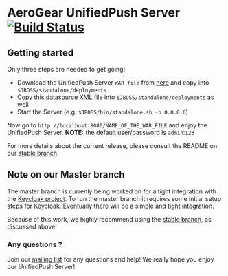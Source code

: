 # AeroGear UnifiedPush Server [![Build Status](https://travis-ci.org/aerogear/aerogear-unifiedpush-server.png)](https://travis-ci.org/aerogear/aerogear-unifiedpush-server)


## Getting started

Only three steps are needed to get going!

* Download the UnifiedPush Server ``WAR file`` from [here](http://aerogear.org/push/) and copy into ``$JBOSS/standalone/deployments``
* Copy this [datasource XML file](https://github.com/aerogear/aerogear-unifiedpush-server/blob/0.10.x/databases/unifiedpush-h2-ds.xml) into ``$JBOSS/standalone/deployments`` as well
* Start the Server (e.g. ``$JBOSS/bin/standalone.sh -b 0.0.0.0``)

Now go to ``http://localhost:8080/NAME_OF_THE_WAR_FILE`` and enjoy the UnifiedPush Server.
__NOTE:__ the default user/password is ```admin```:```123```


For more details about the current release, please consult the README on our [stable branch](https://github.com/aerogear/aerogear-unifiedpush-server/tree/0.10.x).


## Note on our Master branch

The master branch is currenly being worked on for a tight integration with the [Keycloak project](keycloak.org). To run the master branch it requires some initial setup steps for Keycloak. Eventually there will be a simple and tight integration.

Because of this work, we highly recommend using the [stable branch](https://github.com/aerogear/aerogear-unifiedpush-server/tree/0.10.x), as discussed above!


### Any questions ? 

Join our [mailing list](https://lists.jboss.org/mailman/listinfo/aerogear-dev) for any questions and help! We really hope you enjoy our UnifiedPush Server!
